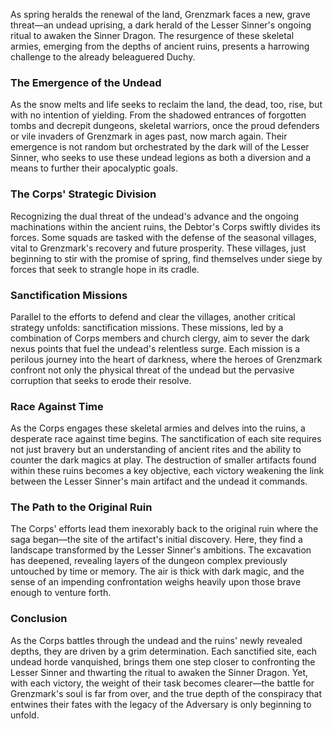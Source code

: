 As spring heralds the renewal of the land, Grenzmark faces a new, grave threat—an undead uprising, a dark herald of the Lesser Sinner's ongoing ritual to awaken the Sinner Dragon. The resurgence of these skeletal armies, emerging from the depths of ancient ruins, presents a harrowing challenge to the already beleaguered Duchy.

### The Emergence of the Undead

As the snow melts and life seeks to reclaim the land, the dead, too, rise, but with no intention of yielding. From the shadowed entrances of forgotten tombs and decrepit dungeons, skeletal warriors, once the proud defenders or vile invaders of Grenzmark in ages past, now march again. Their emergence is not random but orchestrated by the dark will of the Lesser Sinner, who seeks to use these undead legions as both a diversion and a means to further their apocalyptic goals.

### The Corps' Strategic Division

Recognizing the dual threat of the undead's advance and the ongoing machinations within the ancient ruins, the Debtor's Corps swiftly divides its forces. Some squads are tasked with the defense of the seasonal villages, vital to Grenzmark's recovery and future prosperity. These villages, just beginning to stir with the promise of spring, find themselves under siege by forces that seek to strangle hope in its cradle.

### Sanctification Missions

Parallel to the efforts to defend and clear the villages, another critical strategy unfolds: sanctification missions. These missions, led by a combination of Corps members and church clergy, aim to sever the dark nexus points that fuel the undead's relentless surge. Each mission is a perilous journey into the heart of darkness, where the heroes of Grenzmark confront not only the physical threat of the undead but the pervasive corruption that seeks to erode their resolve.

### Race Against Time

As the Corps engages these skeletal armies and delves into the ruins, a desperate race against time begins. The sanctification of each site requires not just bravery but an understanding of ancient rites and the ability to counter the dark magics at play. The destruction of smaller artifacts found within these ruins becomes a key objective, each victory weakening the link between the Lesser Sinner's main artifact and the undead it commands.

### The Path to the Original Ruin

The Corps' efforts lead them inexorably back to the original ruin where the saga began—the site of the artifact's initial discovery. Here, they find a landscape transformed by the Lesser Sinner's ambitions. The excavation has deepened, revealing layers of the dungeon complex previously untouched by time or memory. The air is thick with dark magic, and the sense of an impending confrontation weighs heavily upon those brave enough to venture forth.

### Conclusion

As the Corps battles through the undead and the ruins' newly revealed depths, they are driven by a grim determination. Each sanctified site, each undead horde vanquished, brings them one step closer to confronting the Lesser Sinner and thwarting the ritual to awaken the Sinner Dragon. Yet, with each victory, the weight of their task becomes clearer—the battle for Grenzmark's soul is far from over, and the true depth of the conspiracy that entwines their fates with the legacy of the Adversary is only beginning to unfold.